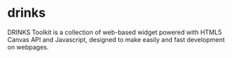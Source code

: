 drinks
======

DRINKS Toolkit is a collection of web-based widget powered with HTML5 Canvas API and Javascript, designed to make easily and fast development on webpages.